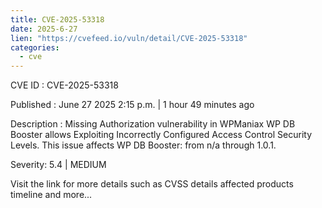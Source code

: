 ```yaml
--- 
title: CVE-2025-53318
date: 2025-6-27
lien: "https://cvefeed.io/vuln/detail/CVE-2025-53318"
categories:
  - cve
---
```


CVE ID : CVE-2025-53318

Published :  June 27
2025
2:15 p.m. | 1 hour
49 minutes ago

Description : Missing Authorization vulnerability in WPManiax WP DB Booster allows Exploiting Incorrectly Configured Access Control Security Levels. This issue affects WP DB Booster: from n/a through 1.0.1.

Severity: 5.4 | MEDIUM

Visit the link for more details
such as CVSS details
affected products
timeline
and more...
